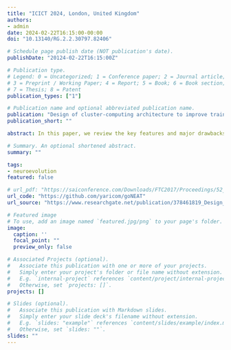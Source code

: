 ```yaml
---
title: "ICICT 2024, London, United Kingdom"
authors:
- admin
date: 2024-02-22T16:15:00-00:00
doi: "10.13140/RG.2.2.30797.82406"

# Schedule page publish date (NOT publication's date).
publishDate: "20124-02-22T16:15:00Z"

# Publication type.
# Legend: 0 = Uncategorized; 1 = Conference paper; 2 = Journal article;
# 3 = Preprint / Working Paper; 4 = Report; 5 = Book; 6 = Book section;
# 7 = Thesis; 8 = Patent
publication_types: ["1"]

# Publication name and optional abbreviated publication name.
publication: "Design of cluster-computing architecture to improve training speed of the Neuroevolution algorithm, 9th International Congress on Information and Communication Technology, London, United Kingdom"
publication_short: ""

abstract: In this paper, we review the key features and major drawbacks of the Neuroevolution of Augmenting Topologies (NEAT) algorithm, such as slow training speed that limits its area of application. The main reason for the performance issues of the NEAT algorithm is the huge number of calculations required at the end of each epoch to estimate the fitness of each organism in the population. We propose a software system architecture that can be implemented to solve NEAT performance problems based on Ray cluster-computing framework. Finally, we demonstrate how fitness estimation computations can be distributed across stateless distributed workers deployed either on-premise or in the cloud using [Ray framework](https://www.ray.io).

# Summary. An optional shortened abstract.
summary: ""

tags:
- neuroevolution
featured: false

# url_pdf: "https://saiconference.com/Downloads/FTC2017/Proceedings/52_Paper_195-Applying_Deep_Machine_Learning.pdf"
url_code: "https://github.com/yaricom/goNEAT"
url_source: "https://www.researchgate.net/publication/378461819_Design_of_cluster-computing_architecture_to_improve_training_speed_of_the_Neuroevolution_algorithm"

# Featured image
# To use, add an image named `featured.jpg/png` to your page's folder. 
image:
  caption: ''
  focal_point: ""
  preview_only: false

# Associated Projects (optional).
#   Associate this publication with one or more of your projects.
#   Simply enter your project's folder or file name without extension.
#   E.g. `internal-project` references `content/project/internal-project/index.md`.
#   Otherwise, set `projects: []`.
projects: []

# Slides (optional).
#   Associate this publication with Markdown slides.
#   Simply enter your slide deck's filename without extension.
#   E.g. `slides: "example"` references `content/slides/example/index.md`.
#   Otherwise, set `slides: ""`.
slides: ""
---
```

